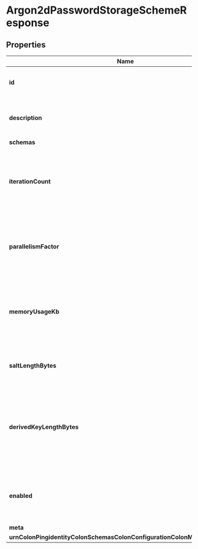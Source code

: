 

# Argon2dPasswordStorageSchemeResponse


## Properties

| Name | Type | Description | Notes |
|------------ | ------------- | ------------- | -------------|
|**id** | **String** | Name of the Password Storage Scheme |  |
|**description** | **String** | A description for this Password Storage Scheme |  [optional] |
|**schemas** | **List&lt;Enumargon2dPasswordStorageSchemeSchemaUrn&gt;** |  |  |
|**iterationCount** | **Integer** | The number of rounds of cryptographic processing required in the course of encoding each password. |  |
|**parallelismFactor** | **Integer** | The number of concurrent threads that will be used in the course of encoding each password. |  |
|**memoryUsageKb** | **Integer** | The number of kilobytes of memory that must be used in the course of encoding each password. |  |
|**saltLengthBytes** | **Integer** | The number of bytes to use for the generated salt. |  |
|**derivedKeyLengthBytes** | **Integer** | The number of bytes to use for the derived key. The value must be greater than or equal to 8 and less than or equal to 512. |  |
|**enabled** | **Boolean** | Indicates whether the Password Storage Scheme is enabled for use. |  |
|**meta** | [**MetaMeta**](MetaMeta.md) |  |  [optional] |
|**urnColonPingidentityColonSchemasColonConfigurationColonMessagesColon20** | [**MetaUrnPingidentitySchemasConfigurationMessages20**](MetaUrnPingidentitySchemasConfigurationMessages20.md) |  |  [optional] |




